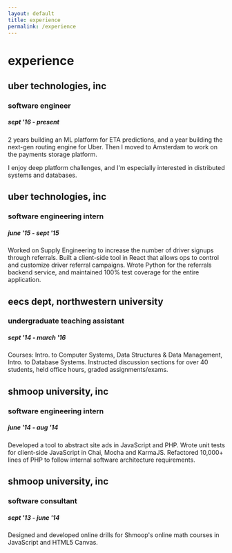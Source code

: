 ```yaml
---
layout: default
title: experience
permalink: /experience
---
```


# experience

## uber technologies, inc
### software engineer
##### sept '16 - present
2 years building an ML platform for ETA predictions, and a year building the next-gen routing engine for Uber.
Then I moved to Amsterdam to work on the payments storage platform.

I enjoy deep platform challenges, and I'm especially interested in distributed systems and databases.

## uber technologies, inc
### software engineering intern
##### june '15 - sept '15
Worked on Supply Engineering to increase the number of driver signups through referrals.
Built a client-side tool in React that allows ops to control and customize driver referral campaigns.
Wrote Python for the referrals backend service, and maintained 100% test coverage for the entire application.

## eecs dept, northwestern university
### undergraduate teaching assistant
##### sept '14 - march '16
Courses: Intro. to Computer Systems, Data Structures & Data Management, Intro. to Database Systems.
Instructed discussion sections for over 40 students, held office hours, graded assignments/exams.

## shmoop university, inc
### software engineering intern
##### june '14 - aug '14
Developed a tool to abstract site ads in JavaScript and PHP.
Wrote unit tests for client-side JavaScript in Chai, Mocha and KarmaJS.
Refactored 10,000+ lines of PHP to follow internal software architecture requirements.

## shmoop university, inc
### software consultant
##### sept '13 - june '14
Designed and developed online drills for Shmoop's online math courses in JavaScript and HTML5 Canvas.
